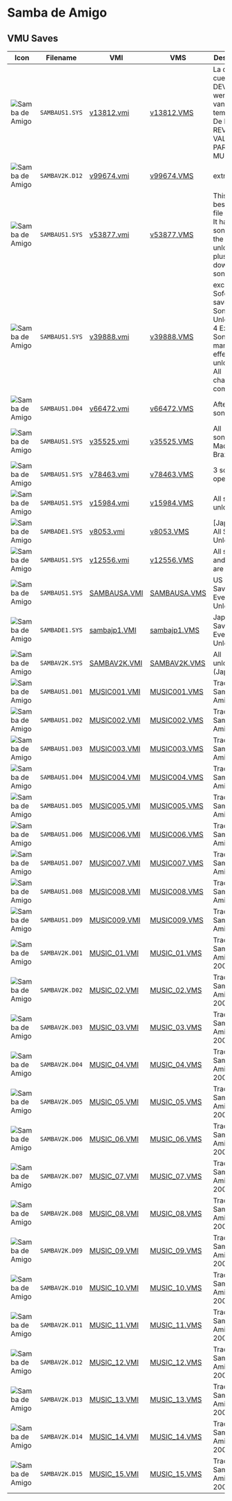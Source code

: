# Samba de Amigo

## VMU Saves

| Icon | Filename | VMI | VMS | Description |
|------|----------|-----|-----|-------------|
| ![Samba de Amigo](../icons/SAMBAUS1.SYS.GIF) | `SAMBAUS1.SYS` | [v13812.vmi](v13812.vmi) | [v13812.VMS](v13812.VMS) | La que cuelga pa DEVIL!!! wena!!! aqui van algunos temas!!!!! De HECTOR REVIL VALENCIA PARA EL MUNDO!!! 
| ![Samba de Amigo](../icons/SAMBAV2K.D12.GIF) | `SAMBAV2K.D12` | [v99674.vmi](v99674.vmi) | [v99674.VMS](v99674.VMS) | extra song 
| ![Samba de Amigo](../icons/SAMBAUS1.SYS.GIF) | `SAMBAUS1.SYS` | [v53877.vmi](v53877.vmi) | [v53877.VMS](v53877.VMS) | This is the best game file for sure. It has 22 songs. All the songs unlocked plus the 9 downloaded songs. 
| ![Samba de Amigo](../icons/SAMBAUS1.SYS.GIF) | `SAMBAUS1.SYS` | [v39888.vmi](v39888.vmi) | [v39888.VMS](v39888.VMS) | exclusive Sofdec.com save: * All Songs Unlocked. * 4 Exclusive Songs. * All maracas SE effects unlocked. * All challenges completed. 
| ![Samba de Amigo](../icons/SAMBAUS1.D04.GIF) | `SAMBAUS1.D04` | [v66472.vmi](v66472.vmi) | [v66472.VMS](v66472.VMS) | After Burner song!!! 
| ![Samba de Amigo](../icons/SAMBAUS1.SYS.GIF) | `SAMBAUS1.SYS` | [v35525.vmi](v35525.vmi) | [v35525.VMS](v35525.VMS) | All songs!Wec, Made in Brazil. 
| ![Samba de Amigo](../icons/SAMBAUS1.SYS.GIF) | `SAMBAUS1.SYS` | [v78463.vmi](v78463.vmi) | [v78463.VMS](v78463.VMS) | 3 songs open 
| ![Samba de Amigo](../icons/SAMBAUS1.SYS.GIF) | `SAMBAUS1.SYS` | [v15984.vmi](v15984.vmi) | [v15984.VMS](v15984.VMS) | All songs unlocked 
| ![Samba de Amigo](../icons/SAMBADE1.SYS.GIF) | `SAMBADE1.SYS` | [v8053.vmi](v8053.vmi) | [v8053.VMS](v8053.VMS) | [Japanese] All Songs Unlocked. 
| ![Samba de Amigo](../icons/SAMBAUS1.SYS.GIF) | `SAMBAUS1.SYS` | [v12556.vmi](v12556.vmi) | [v12556.VMS](v12556.VMS) | All songs and stages are opened 
| ![Samba de Amigo](../icons/SAMBAUS1.SYS.GIF) | `SAMBAUS1.SYS` | [SAMBAUSA.VMI](SAMBAUSA.VMI) | [SAMBAUSA.VMS](SAMBAUSA.VMS) | US Best Save! Everything Unlocked
| ![Samba de Amigo](../icons/SAMBADE1.SYS.GIF) | `SAMBADE1.SYS` | [sambajp1.VMI](sambajp1.VMI) | [sambajp1.VMS](sambajp1.VMS) | Jap Best Save! Everything Unlocked
| ![Samba de Amigo](../icons/SAMBAV2K.SYS.GIF) | `SAMBAV2K.SYS` | [SAMBAV2K.VMI](SAMBAV2K.VMI) | [SAMBAV2K.VMS](SAMBAV2K.VMS) | All unlocked. (Jap)
| ![Samba de Amigo](../icons/SAMBAUS1.D01.GIF) | `SAMBAUS1.D01` | [MUSIC001.VMI](MUSIC001.VMI) | [MUSIC001.VMS](MUSIC001.VMS) | Track 01 Samba De Amigo
| ![Samba de Amigo](../icons/SAMBAUS1.D02.GIF) | `SAMBAUS1.D02` | [MUSIC002.VMI](MUSIC002.VMI) | [MUSIC002.VMS](MUSIC002.VMS) | Track 02 Samba De Amigo
| ![Samba de Amigo](../icons/SAMBAUS1.D03.GIF) | `SAMBAUS1.D03` | [MUSIC003.VMI](MUSIC003.VMI) | [MUSIC003.VMS](MUSIC003.VMS) | Track 03 Samba De Amigo
| ![Samba de Amigo](../icons/SAMBAUS1.D04.GIF) | `SAMBAUS1.D04` | [MUSIC004.VMI](MUSIC004.VMI) | [MUSIC004.VMS](MUSIC004.VMS) | Track 04 Samba De Amigo
| ![Samba de Amigo](../icons/SAMBAUS1.D05.GIF) | `SAMBAUS1.D05` | [MUSIC005.VMI](MUSIC005.VMI) | [MUSIC005.VMS](MUSIC005.VMS) | Track 05 Samba De Amigo
| ![Samba de Amigo](../icons/SAMBAUS1.D06.GIF) | `SAMBAUS1.D06` | [MUSIC006.VMI](MUSIC006.VMI) | [MUSIC006.VMS](MUSIC006.VMS) | Track 06 Samba De Amigo
| ![Samba de Amigo](../icons/SAMBAUS1.D07.GIF) | `SAMBAUS1.D07` | [MUSIC007.VMI](MUSIC007.VMI) | [MUSIC007.VMS](MUSIC007.VMS) | Track 07 Samba De Amigo
| ![Samba de Amigo](../icons/SAMBAUS1.D08.GIF) | `SAMBAUS1.D08` | [MUSIC008.VMI](MUSIC008.VMI) | [MUSIC008.VMS](MUSIC008.VMS) | Track 08 Samba De Amigo
| ![Samba de Amigo](../icons/SAMBAUS1.D09.GIF) | `SAMBAUS1.D09` | [MUSIC009.VMI](MUSIC009.VMI) | [MUSIC009.VMS](MUSIC009.VMS) | Track 09 Samba De Amigo
| ![Samba de Amigo](../icons/SAMBAV2K.D01.GIF) | `SAMBAV2K.D01` | [MUSIC_01.VMI](MUSIC_01.VMI) | [MUSIC_01.VMS](MUSIC_01.VMS) | Track 01 Samba de Amigo ver. 2000
| ![Samba de Amigo](../icons/SAMBAV2K.D02.GIF) | `SAMBAV2K.D02` | [MUSIC_02.VMI](MUSIC_02.VMI) | [MUSIC_02.VMS](MUSIC_02.VMS) | Track 02 Samba de Amigo ver. 2000
| ![Samba de Amigo](../icons/SAMBAV2K.D03.GIF) | `SAMBAV2K.D03` | [MUSIC_03.VMI](MUSIC_03.VMI) | [MUSIC_03.VMS](MUSIC_03.VMS) | Track 03 Samba de Amigo ver. 2000
| ![Samba de Amigo](../icons/SAMBAV2K.D04.GIF) | `SAMBAV2K.D04` | [MUSIC_04.VMI](MUSIC_04.VMI) | [MUSIC_04.VMS](MUSIC_04.VMS) | Track 04 Samba de Amigo ver. 2000
| ![Samba de Amigo](../icons/SAMBAV2K.D05.GIF) | `SAMBAV2K.D05` | [MUSIC_05.VMI](MUSIC_05.VMI) | [MUSIC_05.VMS](MUSIC_05.VMS) | Track 05 Samba de Amigo ver. 2000
| ![Samba de Amigo](../icons/SAMBAV2K.D06.GIF) | `SAMBAV2K.D06` | [MUSIC_06.VMI](MUSIC_06.VMI) | [MUSIC_06.VMS](MUSIC_06.VMS) | Track 06 Samba de Amigo ver. 2000
| ![Samba de Amigo](../icons/SAMBAV2K.D07.GIF) | `SAMBAV2K.D07` | [MUSIC_07.VMI](MUSIC_07.VMI) | [MUSIC_07.VMS](MUSIC_07.VMS) | Track 07 Samba de Amigo ver. 2000
| ![Samba de Amigo](../icons/SAMBAV2K.D08.GIF) | `SAMBAV2K.D08` | [MUSIC_08.VMI](MUSIC_08.VMI) | [MUSIC_08.VMS](MUSIC_08.VMS) | Track 08 Samba de Amigo ver. 2000
| ![Samba de Amigo](../icons/SAMBAV2K.D09.GIF) | `SAMBAV2K.D09` | [MUSIC_09.VMI](MUSIC_09.VMI) | [MUSIC_09.VMS](MUSIC_09.VMS) | Track 09 Samba de Amigo ver. 2000
| ![Samba de Amigo](../icons/SAMBAV2K.D10.GIF) | `SAMBAV2K.D10` | [MUSIC_10.VMI](MUSIC_10.VMI) | [MUSIC_10.VMS](MUSIC_10.VMS) | Track 10 Samba de Amigo ver. 2000
| ![Samba de Amigo](../icons/SAMBAV2K.D11.GIF) | `SAMBAV2K.D11` | [MUSIC_11.VMI](MUSIC_11.VMI) | [MUSIC_11.VMS](MUSIC_11.VMS) | Track 11 Samba de Amigo ver. 2000
| ![Samba de Amigo](../icons/SAMBAV2K.D12.GIF) | `SAMBAV2K.D12` | [MUSIC_12.VMI](MUSIC_12.VMI) | [MUSIC_12.VMS](MUSIC_12.VMS) | Track 12 Samba de Amigo ver. 2000
| ![Samba de Amigo](../icons/SAMBAV2K.D13.GIF) | `SAMBAV2K.D13` | [MUSIC_13.VMI](MUSIC_13.VMI) | [MUSIC_13.VMS](MUSIC_13.VMS) | Track 13 Samba de Amigo ver. 2000
| ![Samba de Amigo](../icons/SAMBAV2K.D14.GIF) | `SAMBAV2K.D14` | [MUSIC_14.VMI](MUSIC_14.VMI) | [MUSIC_14.VMS](MUSIC_14.VMS) | Track 14 Samba de Amigo ver. 2000
| ![Samba de Amigo](../icons/SAMBAV2K.D15.GIF) | `SAMBAV2K.D15` | [MUSIC_15.VMI](MUSIC_15.VMI) | [MUSIC_15.VMS](MUSIC_15.VMS) | Track 15 Samba de Amigo ver. 2000
